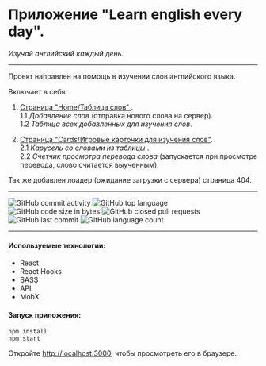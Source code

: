 # Приложение "Learn english every day".

_Изучай английский каждый день_.

---

<!-- здесь ссылка на гитхаб пэйдж -->

Проект направлен на помощь в изучении слов английского языка.

Включает в себя:

1. <ins>Страница "Home/Таблица слов" </ins>. <br>
   1.1 _Добавление слов_ (отправка нового слова на сервер).<br>
   1.2 _Таблица всех добавленных для изучения слов_.<br>

2. <ins>Страница "Cards/Игровые карточки для изучения слов"</ins>.<br>
   2.1 _Карусель со словами из таблицы_ .<br>
   2.2 _Счетчик просмотра перевода слова_ (запускается при просмотре перевода, слово считается выученным).<br>

Так же добавлен лоадер (ожидание загрузки с сервера)  страница 404.

---

![GitHub commit activity](https://img.shields.io/github/commit-activity/y/JBatsyus/english_cards?color=%23ffcc00) ![GitHub top language](https://img.shields.io/github/languages/top/JBatsyus/english_cards?color=%23ffcc00) ![GitHub code size in bytes](https://img.shields.io/github/languages/code-size/JBatsyus/english_cards?color=%23ffcc00) ![GitHub closed pull requests](https://img.shields.io/github/issues-pr-closed/JBatsyus/english_cards) ![GitHub last commit](https://img.shields.io/github/last-commit/JBatsyus/english_cards?color=%23ffcc00) ![GitHub language count](https://img.shields.io/github/languages/count/JBatsyus/english_cards?color=%23ffcc00) 

---

<!-- ![gif](https://github.com/gif) -->

#### Используемые технологии:

- React
- React Hooks
- SASS
- API
- MobX

#### Запуск приложения:

```
npm install
npm start
```

Откройте [http://localhost:3000](http://localhost:3000), чтобы просмотреть его в браузере.
